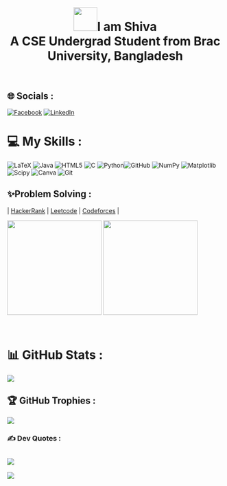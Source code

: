 <h1 align="center"><img src="https://i.gifer.com/Wczc.gif" height="55px" width="55px">I am Shiva
<br>A CSE Undergrad Student from Brac University, Bangladesh<br><br>


## 🌐 Socials :
[![Facebook](https://img.shields.io/badge/Facebook-%231877F2.svg?logo=Facebook&logoColor=white)](https://facebook.com/shivaprasadsarkar.sps/) [![LinkedIn](https://img.shields.io/badge/LinkedIn-%230077B5.svg?logo=linkedin&logoColor=white)](https://linkedin.com/in/shiva-prasad-sarkar-4700ab227/) 

# 💻 My Skills :
![LaTeX](https://img.shields.io/badge/latex-%23008080.svg?style=for-the-badge&logo=latex&logoColor=white) ![Java](https://img.shields.io/badge/java-%23ED8B00.svg?style=for-the-badge&logo=openjdk&logoColor=white) ![HTML5](https://img.shields.io/badge/html5-%23E34F26.svg?style=for-the-badge&logo=html5&logoColor=white) ![C](https://img.shields.io/badge/c-%2300599C.svg?style=for-the-badge&logo=c&logoColor=white) ![Python](https://img.shields.io/badge/python-3670A0?style=for-the-badge&logo=python&logoColor=ffdd54)![GitHub](https://img.shields.io/badge/github-%23121011.svg?style=for-the-badge&logo=github&logoColor=white) ![NumPy](https://img.shields.io/badge/numpy-%23013243.svg?style=for-the-badge&logo=numpy&logoColor=white) ![Matplotlib](https://img.shields.io/badge/Matplotlib-%23ffffff.svg?style=for-the-badge&logo=Matplotlib&logoColor=black) ![Scipy](https://img.shields.io/badge/SciPy-%230C55A5.svg?style=for-the-badge&logo=scipy&logoColor=%white) ![Canva](https://img.shields.io/badge/Canva-%2300C4CC.svg?style=for-the-badge&logo=Canva&logoColor=white) ![Git](https://img.shields.io/badge/git-%23F05033.svg?style=for-the-badge&logo=git&logoColor=white) 

## ✨Problem Solving : 

| [HackerRank](https://www.hackerrank.com/profile/shiva_prasad_sa1) | [Leetcode](https://leetcode.com/u/user9575st/) | [Codeforces](https://codeforces.com/profile/SpS__79) |

<p float="left">
<a href="https://leetcode.com/user9575st/">
    <img height="220em" src="https://leetcard.jacoblin.cool/user9575st?theme=dark&font=ABeeZee&ext=heatmap" /></a>
    
<a href="https://codeforces.com/profile/SpS__79">
    <img height="220em" src="https://codeforces-readme-stats.vercel.app/api/card?username=SpS__79&theme=dark&force_username=true" /></a>

</p>
<br>

# 📊 GitHub Stats :
![](https://github-readme-streak-stats.herokuapp.com/?user=Shiva-Prasad-Sarkar&theme=dark&hide_border=false)<br/>

## 🏆 GitHub Trophies :
![](https://github-profile-trophy.vercel.app/?username=Shiva-Prasad-Sarkar&theme=radical&no-frame=false&no-bg=true&margin-w=4)

### ✍️ Dev Quotes :
![](https://quotes-github-readme.vercel.app/api?type=horizontal&theme=radical)
---
[![](https://visitcount.itsvg.in/api?id=Shiva-Prasad-Sarkar&icon=0&color=0)](https://visitcount.itsvg.in)
